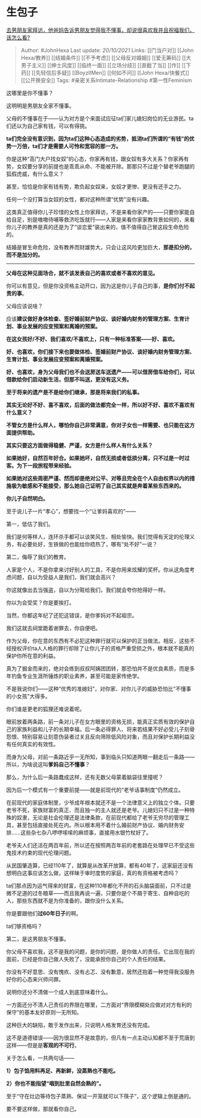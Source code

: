 # 生包子
[去男朋友家拜访，他爸妈告诉男朋友觉得我不懂事，却说很喜欢我并且祝福我们，该怎么看?](https://www.zhihu.com/question/491110699/answer/2173435226)

> Author: #JohnHexa 
Last update: *20/10/2021* 
Links:  [[门当户对]] [[John Hexa/教养]] [[结婚条件]] [[不予考虑]] [[父母反对婚姻]] [[爱无筹码]] [[大男子主义]] [[绅士风度]] [[临终一面]] [[立场分歧]] [[直截了当]] [[作]] [[下药]] [[先轻信后多疑]] [[BoyzIIMen]] [[何如不问]] [[John Hexa/快餐式]] [[公开换安全]]
Tags: #亲密关系Intimate-Relationship #第一性Feminism 

这哪里是你不懂事？

这明明是男朋友全家不懂事。

父母的不懂事在于——认为对方是个来面试应征ta们家儿媳妇岗位的无业游民。ta们还以为自己家有钱，可以有得挑。

**ta们完全没有意识到，因为ta们这种心态造成的劣势，抵消ta们所谓的“有钱”的优势一万倍，ta们才是需要人可怜和宽容的那一方。**

你是这种“高门大户找女奴”的心态，你家再有钱，跟女奴有多大关系？你家再有势，女奴要分享的前提也是乖乖从命、不能被开除。那那只不过是个替老爷跑腿的狐假虎威，有什么意义？

甚至，恰恰是你家有钱有势，欺负起女奴来，女奴才更惨、更没有还手之力。

任何一个没打算当女奴的女性，都对这种所谓“优势”没有兴趣。

这类真正值得你儿子珍惜的女性上你家拜访，不是来看你家产的——只要你家能自给自足，别是嗷嗷待哺等救济吃饭就行——人家是来看你家家教背景如何的，来看你儿子的教养是真的还是为了“谈恋爱”装出来的，值不值得自己冒这段生命危险的。

结婚是冒生命危险，没有教养而财雄势大，只会让这风险更加巨大，**那是扣分的，而不是加分的。**

---

**父母在这种见面场合，就不该发表自己的喜欢或者不喜欢的意见。**

你可以有意见，但是你没资格主动开口，因为这是你儿子自己的事，**是你们付不起责的事**。

父母应该说啥？

应该**建议做好身体检查、签好婚前财产协议、谈好婚内财务的管理方案、生育计划、事业发展的应变预案和离婚的预案。**

**在这女孩好/不好、我们喜欢/不喜欢上，只有一种标准答案——好、喜欢。**

**好、也喜欢，你们接下来也要做体检、签婚前财产协议、谈好婚内财务管理方案、生育计划、事业发展应变预案和离婚预案。**

**好、也喜欢，身为父母我们也不会送房送车送遗产——可以借房借车给你们，可以借款给你们启动新生活，但那不叫送，更没有这义务。**

**至于将来的遗产是不是给你们继承，那是将来我们的私事。**

**其实无论好不好、喜不喜欢，后面的做法都完全一样，所以好不好、喜欢不喜欢有什么意义？**

**不管女方是什么样人，哪怕你自己非常满意，你对子女也一样需要、也只能在这方面提供帮助。**

**其实只要这方面做得稳健、严谨，女方是什么样人有什么关系？**

**如果她好，自然百年好合。如果她坏，自然无损或者低损分离，只不过是一时过客。为下一段旅程带来经验。**

**如果她对这些周密严谨、然而却是绝对公平、对等且完全在个人自由权界以内的措施极为敏感和不能接受，那么她自己证明了自己其实就是奔着某些东西来的。**

**你儿子自然明白。**

  

至于说儿子一片“孝心”，想要找一个“让爹妈喜欢的”——

第一，低估了我们。

我们是何等样人，连环杀手都可以谈笑风生、相处愉快。我们觉得有天定的伦理义务，有必要处好，生铁做的也能给你捂热了，哪有“处不好”一说？

第二，侮辱了我们的教育。

人家是个人，不是你拿来讨好别人的工具，不是你用来炫耀的奖杯。你从这角度考虑问题，自以为受益人是我们，我们就会高兴？

你这就像出去当强盗，自以为分赃给我们，我们就会夸你抢得好一样。

你以为会受奖？你是要挨打。

当然，你都这年纪了还犯这错误，是你爹妈对不起祖宗。

我们这就去祠堂跪着谢罪去，你自便吧。

  

作为父母，你在意的东西有不必犯这种罪行就可以保护的正当做法。相反，这些不经授权评价ta人人格的罪行却除了让你儿子的资格严重受损之外，根本就不能真的保护你所在意的利益。

真为了掘金而来的，绝对会练到叔叔阿姨团团转，那恐怕并不是优良素质，而是多年钓鱼专业生涯所锤炼的职业素养，甚至可能是家传绝学。

不是我说你们——这种“优秀的准媳妇”，对你家、对你儿子的威胁恐怕比“不懂事的小女孩”大得多。

你们谁是更老的狐狸还难说着呢。

眼前放着两条路，前一条对儿子在女方眼里的资格无损，能真正实质有效的保护自己的家族利益和儿子的长期幸福，后一条必得罪人、将来若结果不好必受儿子刻骨怨恨、特别容易让刻意伪装者过关且反向筛除低风险对象，而且对保护长期利益没有任何真实的有效性。

而身为父母，对前一条路近乎一无所知，事到临头只知道两眼一翻走后一条路——所以，为啥说这叫**爹妈自己不懂事**？

那么，为什么后一条路蠢成这样，还有无数父母蒙着脑袋往里撞呢？

因为后一个模式有一个重要前提——就是前现代的“老爷话事制度”仍然成立。

在前现代的家庭体制里，少爷成年根本就还不是一个法律意义上的独立个体。只要老爷不死，家族财富的真正、而且独一的主人就还是老爷。儿媳妇只不过是一种特殊的奴隶，无论是社会伦理还是法律条款，在前现代都给了老爷无穷尽的管理工具，甚至包括直接处死在内。所以根本用不着什么婚前财产协议、婚内财务安排……这些杂七杂八啰啰嗦嗦的麻烦事，直接用水银竹杖好了。

老爷夫人们还活在两百年前，所以还在按照两百年前的老套路在处理早已不受这些鬼技术约束的现代伦理问题。

从民国肇造算，已经110年了，就算是从改革开放算，都有40年了，这家庭还没有想明白这事应该怎么做，这样昧于审时度势的家庭，真的有资格被考虑吗？

ta们那点因为运气得来的财富，在这种110年都化不开的石头脑袋面前，只不过是微不足道的过冬粮草——而且我再说一遍，只要你是个不屑于寄生、自种自吃的人，那些东西就不是为你准备的，跟你没什么关系。

你是要跟他们**过60年日子**的啊。

ta们够资格吗？

  

第二，是这男朋友不懂事。

你父母不喜欢我，这不是我的问题，是你的问题，是你做人的责任。它出现在我的面前，已经是你自己做人失败了，没能承担你自己的个人责任的结果。

你没有不好意思、没有愧疚、没有忐忑、没有歉意，居然还抱着一种觉得我没服务好你的心态来兴师问罪。

说明你还分不清做一个成人到底意味着什么。

一方面还分不清人己责任的界限在哪里，二方面对“界限模糊处应做对对方有利的保守”的基本友好原则一无所知。

这种巨大的缺陷，敢于发作出来，只说明人格发育还没有完成。

这不是道德错误——因为很显然不是故意的，但凡有一点主动认知都不至于荒唐到这样——但是是**客观的不可行**。

  

关于怎么看，一共两句话——

**1）包子馅用料再足、再新鲜，没蒸熟也不能吃。**

**2）你也不能指望“咽到肚里自然会熟的”。**

至于“守在灶边等待包子蒸熟、保证一开笼就可以下筷子”，这个逻辑上倒是通的。

要不要这样做，那就看你自己。